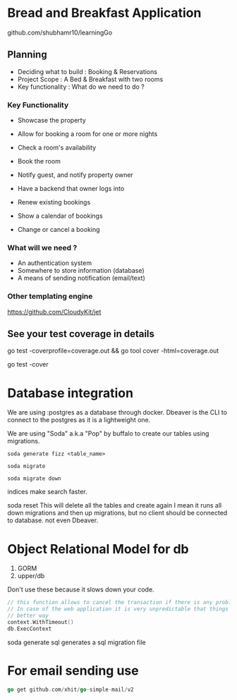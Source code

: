 # Bread and Breakfast Application
github.com/shubhamr10/learningGo

## Planning
* Deciding what to build   : Booking & Reservations
* Project Scope            : A Bed & Breakfast with two rooms
* Key functionality        : What do we need to do ?

### Key Functionality
* Showcase the property
* Allow for booking a room for one or more nights
* Check a room's availability
* Book the room
* Notify guest, and notify property owner  

* Have a backend that owner logs into
* Renew existing bookings
* Show a calendar of bookings
* Change or cancel a booking

### What will we need ?
* An authentication system
* Somewhere to store information (database)
* A means of sending notification (email/text)

### Other templating engine
https://github.com/CloudyKit/jet

## See your test coverage in details
go test -coverprofile=coverage.out && go tool cover -html=coverage.out


go test -cover

# Database integration

We are using :postgres as a database through docker.
Dbeaver is the CLI to connect to the postgres as it is a lightweight one.

We are using "Soda" a.k.a "Pop" by buffalo to create our tables using migrations.


```text
soda generate fizz <table_name>

soda migrate

soda migrate down

```

indices make search faster.


soda reset
This will delete all the tables and create again
I mean it runs all down migrations and then up migrations, but no client should be connected
to database. not even Dbeaver.

# Object Relational Model for db
1. GORM
2. upper/db

Don't use these because it slows down your code.


```go
// this function allows to cancel the transaction if there is any problem
// In case of the web application it is very unpredictable that things would work in a 
// better way
context.WithTimeout()
db.ExecContext
```

soda generate sql <filename>
generates a sql migration file


# For email sending use

```go
go get github.com/xhit/go-simple-mail/v2
```